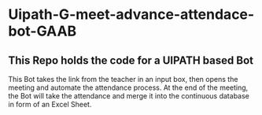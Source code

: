 # Uipath-G-meet-advance-attendace-bot-GAAB

## This Repo holds the code for a UIPATH based Bot

This Bot takes the link from the teacher in an input box, then opens the meeting and automate the attendance process.
At the end of the meeting, the Bot will take the attendance and merge it into the continuous database in form of an Excel Sheet. 
